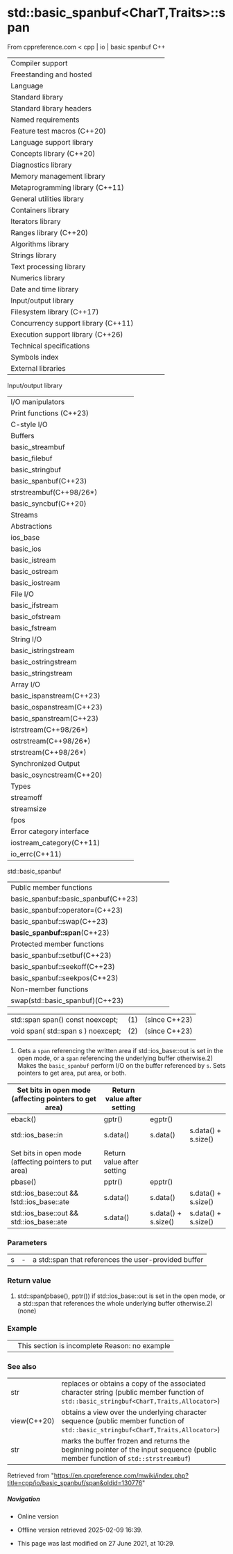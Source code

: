 # std::basic_spanbuf<CharT,Traits>::span

From cppreference.com
< cpp‎ | io‎ | basic spanbuf
C++

|  |  |  |  |  |
| --- | --- | --- | --- | --- |
| Compiler support | | | | |
| Freestanding and hosted | | | | |
| Language | | | | |
| Standard library | | | | |
| Standard library headers | | | | |
| Named requirements | | | | |
| Feature test macros (C++20) | | | | |
| Language support library | | | | |
| Concepts library (C++20) | | | | |
| Diagnostics library | | | | |
| Memory management library | | | | |
| Metaprogramming library (C++11) | | | | |
| General utilities library | | | | |
| Containers library | | | | |
| Iterators library | | | | |
| Ranges library (C++20) | | | | |
| Algorithms library | | | | |
| Strings library | | | | |
| Text processing library | | | | |
| Numerics library | | | | |
| Date and time library | | | | |
| Input/output library | | | | |
| Filesystem library (C++17) | | | | |
| Concurrency support library (C++11) | | | | |
| Execution support library (C++26) | | | | |
| Technical specifications | | | | |
| Symbols index | | | | |
| External libraries | | | | |

Input/output library

|  |  |  |  |  |
| --- | --- | --- | --- | --- |
| I/O manipulators | | | | |
| Print functions (C++23) | | | | |
| C-style I/O | | | | |
| Buffers | | | | |
| basic_streambuf | | | | |
| basic_filebuf | | | | |
| basic_stringbuf | | | | |
| basic_spanbuf(C++23) | | | | |
| strstreambuf(C++98/26\*) | | | | |
| basic_syncbuf(C++20) | | | | |
| Streams | | | | |
| Abstractions | | | | |
| ios_base | | | | |
| basic_ios | | | | |
| basic_istream | | | | |
| basic_ostream | | | | |
| basic_iostream | | | | |
| File I/O | | | | |
| basic_ifstream | | | | |
| basic_ofstream | | | | |
| basic_fstream | | | | |
| String I/O | | | | |
| basic_istringstream | | | | |
| basic_ostringstream | | | | |
| basic_stringstream | | | | |
| Array I/O | | | | |
| basic_ispanstream(C++23) | | | | |
| basic_ospanstream(C++23) | | | | |
| basic_spanstream(C++23) | | | | |
| istrstream(C++98/26\*) | | | | |
| ostrstream(C++98/26\*) | | | | |
| strstream(C++98/26\*) | | | | |
| Synchronized Output | | | | |
| basic_osyncstream(C++20) | | | | |
| Types | | | | |
| streamoff | | | | |
| streamsize | | | | |
| fpos | | | | |
| Error category interface | | | | |
| iostream_category(C++11) | | | | |
| io_errc(C++11) | | | | |

std::basic_spanbuf

|  |  |  |  |  |
| --- | --- | --- | --- | --- |
| Public member functions | | | | |
| basic_spanbuf::basic_spanbuf(C++23) | | | | |
| basic_spanbuf::operator=(C++23) | | | | |
| basic_spanbuf::swap(C++23) | | | | |
| ****basic_spanbuf::span****(C++23) | | | | |
| Protected member functions | | | | |
| basic_spanbuf::setbuf(C++23) | | | | |
| basic_spanbuf::seekoff(C++23) | | | | |
| basic_spanbuf::seekpos(C++23) | | | | |
| Non-member functions | | | | |
| swap(std::basic_spanbuf)(C++23) | | | | |

|  |  |  |
| --- | --- | --- |
| std::span<CharT> span() const noexcept; | (1) | (since C++23) |
| void span( std::span<CharT> s ) noexcept; | (2) | (since C++23) |
|  |  |  |

1) Gets a `span` referencing the written area if std::ios_base::out is set in the open mode, or a `span` referencing the underlying buffer otherwise.2) Makes the `basic_spanbuf` perform I/O on the buffer referenced by `s`. Sets pointers to get area, put area, or both.

| Set bits in open mode (affecting pointers to get area) | Return value after setting | | |
| --- | --- | --- | --- |
| eback() | gptr() | egptr() |
| std::ios_base::in | s.data() | s.data() | s.data() + s.size() |
|  | | | |
| Set bits in open mode (affecting pointers to put area) | Return value after setting | | |
| pbase() | pptr() | epptr() |
| std::ios_base::out && !std::ios_base::ate | s.data() | s.data() | s.data() + s.size() |
| std::ios_base::out && std::ios_base::ate | s.data() | s.data() + s.size() | s.data() + s.size() |

### Parameters

|  |  |  |
| --- | --- | --- |
| s | - | a std::span that references the user-provided buffer |

### Return value

1) std::span<CharT>(pbase(), pptr()) if std::ios_base::out is set in the open mode, or a std::span<CharT> that references the whole underlying buffer otherwise.2) (none)

### Example

|  |  |
| --- | --- |
|  | This section is incomplete Reason: no example |

### See also

|  |  |
| --- | --- |
| str | replaces or obtains a copy of the associated character string   (public member function of `std::basic_stringbuf<CharT,Traits,Allocator>`) |
| view(C++20) | obtains a view over the underlying character sequence   (public member function of `std::basic_stringbuf<CharT,Traits,Allocator>`) |
| str | marks the buffer frozen and returns the beginning pointer of the input sequence   (public member function of `std::strstreambuf`) |

Retrieved from "<https://en.cppreference.com/mwiki/index.php?title=cpp/io/basic_spanbuf/span&oldid=130776>"

##### Navigation

- Online version
- Offline version retrieved 2025-02-09 16:39.

- This page was last modified on 27 June 2021, at 10:29.